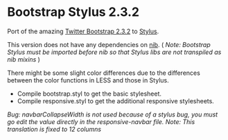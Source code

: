 Bootstrap Stylus 2.3.2
======================

Port of the amazing [Twitter Bootstrap 2.3.2](https://github.com/twitter/bootstrap) to [Stylus](http://learnboost.github.com/stylus/).

This version does not have any dependencies on [nib](https://github.com/visionmedia/nib). ( _Note: Bootstrap Stylus must be imported before nib so that Stylus libs are not transpiled as nib mixins_ )

There might be some slight color differences due to the differences between the color functions in LESS and those in Stylus.

- Compile bootstrap.styl to get the basic stylesheet.
- Compile responsive.styl to get the additional responsive stylesheets.

_Bug: navbarCollapseWidth is not used because of a stylus bug, you must go edit the value directly in the responsive-navbar file._
_Note: This translation is fixed to 12 columns_

